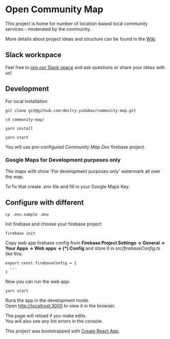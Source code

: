 # Open Community Map

This project is home for number of location-based local community services - moderated by the community.

More details about project ideas and structure can be found in the [Wiki](https://github.com/dmitry-yudakov/community-map/wiki)

## Slack workspace

Feel free to [join our Slack space](https://join.slack.com/t/opencommunitymap/shared_invite/zt-e7hqo2zo-rbeP~IoF0pPkAEsa0B7lcw) and ask questions or share your ideas with us!

## Development

For local installation

```
git clone git@github.com:dmitry-yudakov/community-map.git

cd community-map/

yarn install

yarn start
```

You will use pre-configured _Community Map Dev_ firebase project.

### Google Maps for Development purposes only

The maps with show 'For development purposes only' watermark all over the map.

To fix that create _.env_ file and fill in your Google Maps Key.

## Configure with different

```
cp .env.sample .env
```

Init firebase and choose your firebase project

```
firebase init
```

Copy web app firebase config from **Firebase Project Settings -> General -> Your Apps -> Web apps -> (\*) Config** and store it in _src/firebaseConfig.ts_ like this:

```
export const firebaseConfig = {
  ...
}
```

Now you can run the web app:

```
yarn start
```

Runs the app in the development mode.<br />
Open [http://localhost:3000](http://localhost:3000) to view it in the browser.

The page will reload if you make edits.<br />
You will also see any lint errors in the console.

This project was bootstrapped with [Create React App](https://github.com/facebook/create-react-app).
